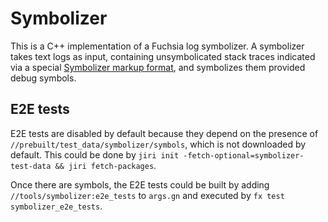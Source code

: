 # Symbolizer

This is a C++ implementation of a Fuchsia log symbolizer. A symbolizer takes text logs as input,
containing unsymbolicated stack traces indicated via a special [Symbolizer markup
format](/docs/reference/kernel/symbolizer_markup.md), and symbolizes them provided debug symbols.

## E2E tests

E2E tests are disabled by default because they depend on the presence of
`//prebuilt/test_data/symbolizer/symbols`, which is not downloaded by default. This could be done by
`jiri init -fetch-optional=symbolizer-test-data && jiri fetch-packages`.

Once there are symbols, the E2E tests could be built by adding `//tools/symbolizer:e2e_tests` to
`args.gn` and executed by `fx test symbolizer_e2e_tests`.
